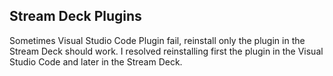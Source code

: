 ## Stream Deck Plugins

Sometimes Visual Studio Code Plugin fail, reinstall only the plugin in the Stream Deck should work. I resolved reinstalling first the plugin in the Visual Studio Code and later in the Stream Deck.

